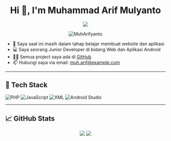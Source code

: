 <h1 align="center">Hi 👋, I'm Muhammad Arif Mulyanto</h1>

<p align="center">
  <img src="https://readme-typing-svg.herokuapp.com?color=0e75b6&lines=I'm+a+Junior+Web+Developer;I'm+a+Junior+Mobile+App+Developer;Learning+JS%2C+PHP%2C+Android+Studio" />
</p>

<p align="center">
  <img src="https://komarev.com/ghpvc/?username=MuhArifyanto&label=Profile%20views&color=0e75b6&style=flat" alt="MuhArifyanto" />
</p>

- 🌱 Saya saat ini masih dalam tahap belajar membuat website dan aplikasi  
- 💻 Saya seorang Junior Developer di bidang Web dan Aplikasi Android  
- 👨‍💻 Semua project saya ada di [GitHub](https://github.com/MuhArifyanto)  
- 📫 Hubungi saya via email: muh.arif@example.com  

---

## 🚀 Tech Stack

![PHP](https://img.shields.io/badge/PHP-777BB3?style=for-the-badge&logo=php&logoColor=white)
![JavaScript](https://img.shields.io/badge/JavaScript-F7DF1E?style=for-the-badge&logo=javascript&logoColor=black)
![XML](https://img.shields.io/badge/XML-0060AC?style=for-the-badge&logo=w3c&logoColor=white)
![Android Studio](https://img.shields.io/badge/Android%20Studio-3DDC84?style=for-the-badge&logo=android-studio&logoColor=white)

---

## 📈 GitHub Stats

<p align="center">
  <img src="https://github-readme-stats.vercel.app/api?username=MuhArifyanto&show_icons=true&theme=tokyonight" />
  <img src="https://github-readme-stats.vercel.app/api/top-langs/?username=MuhArifyanto&layout=compact&theme=tokyonight" />
</p>
